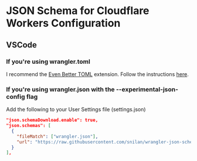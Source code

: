 # JSON Schema for Cloudflare Workers Configuration

## VSCode

### If you're using wrangler.toml
I recommend the [Even Better TOML](https://marketplace.visualstudio.com/items?itemName=tamasfe.even-better-toml) extension. Follow the instructions [here](https://taplo.tamasfe.dev/).

### If you're using wrangler.json with the --experimental-json-config flag
Add the following to your User Settings file (settings.json)
```json
"json.schemaDownload.enable": true,
"json.schemas": [
  {
    "fileMatch": ["wrangler.json"],
    "url": "https://raw.githubusercontent.com/snilan/wrangler-json-schema/main/wrangler.schema.json"
  }
],
```
